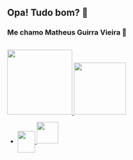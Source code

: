 ## Opa! Tudo bom? 👋

<!--
**GuirraMv/GuirraMv** is a ✨ _special_ ✨ repository because its `README.md` (this file) appears on your GitHub profile.

Here are some ideas to get you started:

- 🔭 I’m currently working on ...
- 🌱 I’m currently learning ...
- 👯 I’m looking to collaborate on ...
- 🤔 I’m looking for help with ...
- 💬 Ask me about ...
- 📫 How to reach me: ...
- 😄 Pronouns: ...
- ⚡ Fun fact: ...
-->
### Me chamo Matheus Guirra Vieira 👋


##
<div> 
  <a href="https://github.com/GuirraMv">
  <img height="150cm" src="https://github-readme-stats.vercel.app/api?username=GuirraMv&show_icons=true&theme=tokyonight&count_private=true"/>
  <img height="120cm" src="https://github-readme-stats.vercel.app/api/top-langs/?username=GuirraMv&_icons=true&theme=tokyonight&layout=compact"/> 
 
</div> 

- <p>
    <img src="https://icongr.am/devicon/javascript-original.svg?size=128&color=currentColor" align="center" height="50" width="40">
    <img src="https://icongr.am/devicon/react-original.svg?size=128&color=currentColor" aling="center" height="50" widht="50">
</p>
